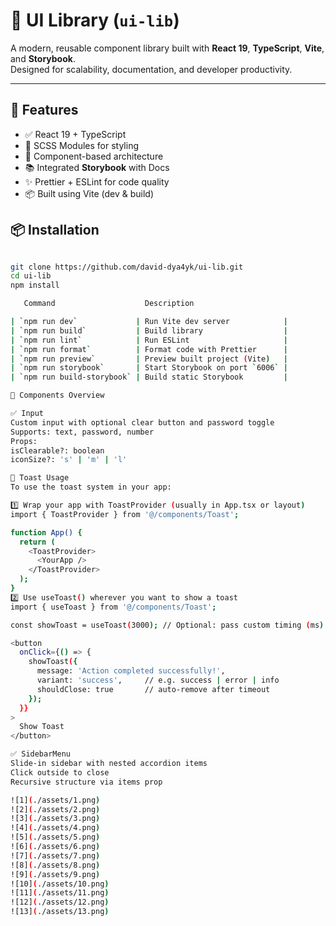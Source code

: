 # 🧩 UI Library (`ui-lib`)

A modern, reusable component library built with **React 19**, **TypeScript**, **Vite**, and **Storybook**.  
Designed for scalability, documentation, and developer productivity.

---

## 🚀 Features

- ✅ React 19 + TypeScript
- 🎨 SCSS Modules for styling
- 🧠 Component-based architecture
- 📚 Integrated **Storybook** with Docs
- ✨ Prettier + ESLint for code quality
- 📦 Built using Vite (dev & build)



## 📦 Installation

```bash

git clone https://github.com/david-dya4yk/ui-lib.git
cd ui-lib
npm install

   Command                    Description                    

| `npm run dev`             | Run Vite dev server            |
| `npm run build`           | Build library                  |
| `npm run lint`            | Run ESLint                     |
| `npm run format`          | Format code with Prettier      |
| `npm run preview`         | Preview built project (Vite)   |
| `npm run storybook`       | Start Storybook on port `6006` |
| `npm run build-storybook` | Build static Storybook         |

🧱 Components Overview

✅ Input
Custom input with optional clear button and password toggle
Supports: text, password, number
Props:
isClearable?: boolean
iconSize?: 's' | 'm' | 'l'

🔔 Toast Usage
To use the toast system in your app:

1️⃣ Wrap your app with ToastProvider (usually in App.tsx or layout)
import { ToastProvider } from '@/components/Toast';

function App() {
  return (
    <ToastProvider>
      <YourApp />
    </ToastProvider>
  );
}
2️⃣ Use useToast() wherever you want to show a toast
import { useToast } from '@/components/Toast';

const showToast = useToast(3000); // Optional: pass custom timing (ms)

<button
  onClick={() => {
    showToast({
      message: 'Action completed successfully!',
      variant: 'success',     // e.g. success | error | info
      shouldClose: true       // auto-remove after timeout
    });
  }}
>
  Show Toast
</button>

✅ SidebarMenu
Slide-in sidebar with nested accordion items
Click outside to close
Recursive structure via items prop

![1](./assets/1.png)
![2](./assets/2.png)
![3](./assets/3.png)
![4](./assets/4.png)
![5](./assets/5.png)
![6](./assets/6.png)
![7](./assets/7.png)
![8](./assets/8.png)
![9](./assets/9.png)
![10](./assets/10.png)
![11](./assets/11.png)
![12](./assets/12.png)
![13](./assets/13.png)

